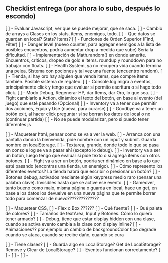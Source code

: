 ## Checklist entrega (por ahora lo subo, después lo escondo)

[ ] - Evaluar Javascript, ver que se puede mejorar, que se saca.
    [ ] - Cambio de arrays a Clases en los stats, items, enemigos, todo.
    [ ] - Que datos se guardan en local? Stats? Items?
    [ ] - Funciones de Orden Superior (Find, Filter)
    [ ] - Danger level (nuevo counter, para agregar enemigos a la lista de posibles encuentros, podría aumentar drop a medida que sube) Sería la dificultad.
    [ ] - Implementación de Math.random() en donde amerite. Encuentros, criticos, dropeo de gold e items. roundup y rounddown para no trabajar con floats.
    [ ] - Health System, ya no recupera vida cuando termina una pelea. Sistema con pociones y tal vez una fuente (encuentro random).
    [ ] - Tienda, si hay oro hay alguien que venda items, que compre items también. Posible sistema de regateo.
    [ ] - Console.log migra a eventos, principalmente click y tengo que evaluar si permito escritura o si hago todo click.
    [ ] - Modo Debug, Regenerar HP, dar Items, dar Oro, lo que sea.
    [ ] - Fight cambiarlo a Action, dinámico el texto del botón, en base al evento (del juego) que esté pasando (Opcional)
    [ ] - Inventory va a tener que permitir dos acciones, Equip y Use (nueva, para curarse) 
    [ ] - Goodbye va a tener un botón exit, al hacer click preguntar si se borran los datos de local o no (continuar partida)
    [ ] - No se puede modularizar, pero si puedo tener diferentes js
    
[ ] - Maquetear html, pensar como se va a ver la web.
    [ ] - Arranca con una pantalla dando la bienvenida, pide nombre con un input y submit. Guarda nombre en localStorage.
    [ ] - Textarea, grande, donde todo lo que se pasa en console log se va a pasar ahí (excepto lo debug).
    [ ] - Inventory va a ser un botón, luego tengo que evaluar si pide texto o si agrega items con otros botones.
    [ ] - Fight va a ser un botón, podria ser dinámico en base a lo que esté pasando (encontras una tienda, un enemigo).
    [ ] - Cómo represento los diferentes eventos? La tienda habrá que escribir o presionar un botón?
    [ ] - Botones debug, activados mediante algún keypress medio raro (pensar una palabra clave). Invisibles hasta que se active ese evento. 
    [ ] - Gameover, tanto bueno como malo, misma página o guarda en local, hace un get, en base a los datos los devuelve en una nueva página que te permite borrar todo para comenzar de nuevo??????????????
    
[ ] - Maquetear CSS, 
    [ ] - Flex o Box ??????
    [ ] - Qué fuente?
    [ ] - Qué paleta de colores?
    [ ] - Tamaños de textArea, Input y Botones. Cómo lo quiero tener armado?
    [ ] - Debug, tiene que estar display hidden con una clase, cuando se activa evento cambia a la clase con display inline?
    [ ] - Animaciones?? por ejemplo un cambio de backgroundColor tipo degrade cuando se ataca, cuando se recibe daño, cuando se cura
    
[ ] - Tiene clases?
[ ] - Guarda algo en LocalStorage? Get de LocalStorage? Remove y Clear de LocalStorage?
[ ] - Eventos funcionan correctamente?
[ ] - 
[ ] - 
[ ] - 
    